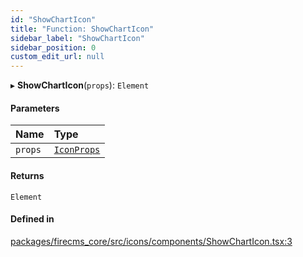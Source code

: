 ```yaml
---
id: "ShowChartIcon"
title: "Function: ShowChartIcon"
sidebar_label: "ShowChartIcon"
sidebar_position: 0
custom_edit_url: null
---
```


▸ **ShowChartIcon**(`props`): `Element`

#### Parameters

| Name | Type |
| :------ | :------ |
| `props` | [`IconProps`](../types/IconProps.md) |

#### Returns

`Element`

#### Defined in

[packages/firecms_core/src/icons/components/ShowChartIcon.tsx:3](https://github.com/FireCMSco/firecms/blob/d45f3739/packages/firecms_core/src/icons/components/ShowChartIcon.tsx#L3)
